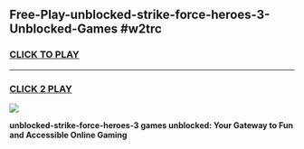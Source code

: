 
## Free-Play-unblocked-strike-force-heroes-3-Unblocked-Games #w2trc
<h3>
<a href="https://news.freeplayer.one?title=unblocked-strike-force-heroes-3&ref=8M">CLICK TO PLAY</a></h3>
<hr>

<h3>
<a href="https://news.freeplayer.one?title=unblocked-strike-force-heroes-3&ref=8M">CLICK 2 PLAY</a>
  
</h3>

<a href="https://news.freeplayer.one?title=unblocked-strike-force-heroes-3&ref=8M"><img src="https://clearcache.store/games.png"></a>


**unblocked-strike-force-heroes-3 games unblocked: Your Gateway to Fun and Accessible Online Gaming**
